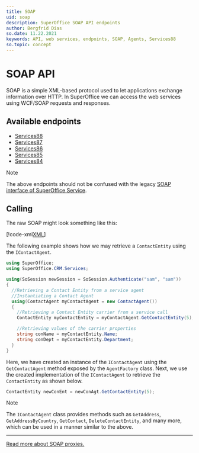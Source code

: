 ```yaml
---
title: SOAP
uid: soap
description: SuperOffice SOAP API endpoints
author: Bergfrid Dias
so.date: 11.22.2021
keywords: API, web services, endpoints, SOAP, Agents, Services88
so.topic: concept
---
```


# SOAP API

SOAP is a simple XML-based protocol used to let applications exchange information over HTTP. In SuperOffice we can access the web services using WCF/SOAP requests and responses.

## Available endpoints

* [Services88][1]
* [Services87][2]
* [Services86][3]
* [Services85][4]
* [Services84][5]

> [!NOTE]
> The above endpoints should not be confused with the legacy [SOAP interface of SuperOffice Service][6].

## Calling

The raw SOAP might look something like this:

[!code-xml[XML](../../../../authentication/onsite/sosession/includes/soap-env.xml)]

The following example shows how we may retrieve a `ContactEntity` using the `IContactAgent`.

```csharp
using SuperOffice;
using SuperOffice.CRM.Services;

using(SoSession newSession = SoSession.Authenticate("sam", "sam"))
{
  //Retrieving a Contact Entity from a service agent
  //Instantiating a Contact Agent
  using(ContactAgent myContactAgent = new ContactAgent())
  {
    //Retrieving a Contact Entity carrier from a service call
    ContactEntity myContactEntity = myContactAgent.GetContactEntity(5);

    //Retrieving values of the carrier properties
    string conName = myContactEntity.Name;
    string conDept = myContactEntity.Department;
  }
}
```

Here, we have created an instance of the `IContactAgent` using the `GetContactAgent` method exposed by the `AgentFactory` class. Next, we use the created implementation of the `IContactAgent` to retrieve the `ContactEntity` as shown below.

```csharp
ContactEntity newConEnt = newConAgt.GetContactEntity(5);
```

> [!NOTE]
> The `IContactAgent` class provides methods such as `GetAddress`, `GetAddressByCountry`, `GetContact`, `DeleteContactEntity`, and many more, which can be used in a manner similar to the above.

---

[Read more about SOAP proxies.][7]

<!-- Referenced links -->
[1]: ../../../../api-reference/soap/Services88/index.md
[2]: ../../../../api-reference/soap/Services87/index.md
[3]: ../../../../api-reference/soap/Services86/index.md
[4]: ../../../../api-reference/soap/Services85/index.md
[5]: ../../../../api-reference/soap/Services84/index.md
[6]: ../../../../service-soap/overview.md
[7]: ../../proxies/index.md

<!-- Referenced images -->
